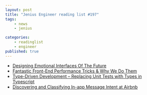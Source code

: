 ```yaml
---
layout: post
title: "Jenius Engineer reading list #197"
tags:
    - news
    - jenius

categories:
    - readinglist
    - engineer
published: true
---
```


- [Designing Emotional Interfaces Of The Future](https://www.smashingmagazine.com/2019/01/designing-emotional-interfaces-future/)
- [Fantastic Front-End Performance Tricks & Why We Do Them](https://www.infoq.com/presentations/front-end-performance-optimization)
- [Type-Driven Development – Replacing Unit Tests with Types in Typescript](https://spin.atomicobject.com/2019/01/21/replace-unit-test-types/)
- [Discovering and Classifying In-app Message Intent at Airbnb](https://medium.com/airbnb-engineering/discovering-and-classifying-in-app-message-intent-at-airbnb-6a55f5400a0c)

